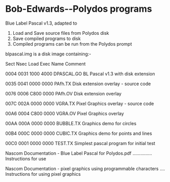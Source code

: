 # Bob-Edwards--Polydos programs
Blue Label Pascal v1.3, adapted to

1. Load and Save source files from Polydos disk
2. Save compiled programs to disk
3. Compiled programs can be run from the Polydos prompt

blpascal.img is a disk image containing:-

Sect   Nsec    Load    Exec      Name                 Comment

0004   0031    1000    4000   DPASCAL.GO           BL Pascal v1.3 with disk extension

0035   0041    0000    0000   PAfh.TX              Disk extension overlay - source code

0076   0006    C800    0000   PAfh.OV              Disk extension overlay

007C   002A    0000    0000   VGRA.TX              Pixel Graphics overlay - source code

00A6   0004    C800    0000   VGRA.OV              Pixel Graphics overlay

00AA   000A    0000    0000   BUBBLE.TX            Graphics demo for circles

00B4   000C    0000    0000   CUBIC.TX             Graphics demo for points and lines

00C0   0001    0000    0000   TEST.TX              Simplest pascal program for initial test

Nascom Documentation - Blue Label Pascal for Polydos.pdf ............... Instructions for use
 
Nascom Documentation - pixel graphics using programmable characters .... Instructions for using pixel graphics
     
